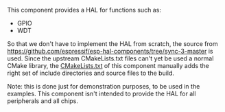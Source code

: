 This component provides a HAL for functions such as:
* GPIO
* WDT

So that we don't have to implement the HAL from scratch, the source from https://github.com/espressif/esp-hal-components/tree/sync-3-master is used. Since the upstream CMakeLists.txt files can't yet be used a normal CMake library, the [CMakeLists.txt](CMakeLists.txt) of this component manually adds the right set of include directories and source files to the build.

Note: this is done just for demonstration purposes, to be used in the examples. This component isn't intended to provide the HAL for all peripherals and all chips.
